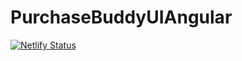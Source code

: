 # PurchaseBuddyUIAngular

[![Netlify Status](https://api.netlify.com/api/v1/badges/028357cb-671c-4d44-851d-c1402a1f295f/deploy-status)](https://app.netlify.com/sites/purchasebuddy/deploys)

